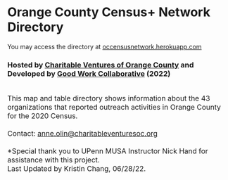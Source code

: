 # Orange County Census+ Network Directory<br>
You may access the directory at [occensusnetwork.herokuapp.com](http://occensusnetwork.herokuapp.com/2020_directory)
<br>
### Hosted by [Charitable Ventures of Orange County](https://charitableventuresoc.org/) and Developed by [Good Work Collaborative](https://www.ourgoodwork.co/) (2022)<br><br>
<span style="font-size:16px;" >This map and table directory shows information about the 43 organizations that reported outreach activities in Orange County for the 2020 Census. 
<br> <br>
Contact: anne.olin@charitableventuresoc.org
<br> <br>
*Special thank you to UPenn MUSA Instructor Nick Hand for assistance with this project. <br>
Last Updated by Kristin Chang, 06/28/22. 
